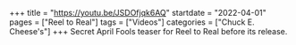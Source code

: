 +++
title = "https://youtu.be/JSDOfjqk6AQ"
startdate = "2022-04-01"
pages = ["Reel to Real"]
tags = ["Videos"]
categories = ["Chuck E. Cheese's"]
+++
Secret April Fools teaser for Reel to Real before its release.
